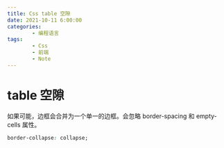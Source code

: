 ```yaml
---
title: Css table 空隙
date: 2021-10-11 6:00:00
categories:
        - 编程语言
tags:
        - Css
        - 前端
        - Note
---
```


# table 空隙

如果可能，边框会合并为一个单一的边框。会忽略 border-spacing 和 empty-cells 属性。

```css
border-collapse: collapse;
```

